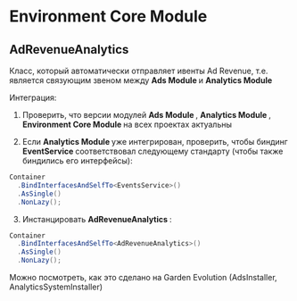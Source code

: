# Environment Core Module

## AdRevenueAnalytics

Класс, который автоматически отправляет ивенты Ad Revenue, т.е. является связующим звеном между <b> Ads Module </b> и <b> Analytics Module </b>

Интеграция: 
1. Проверить, что версии модулей <b> Ads Module </b>, <b> Analytics Module </b>, <b> Environment Core Module </b> на всех проектах актуальны

2. Если <b> Analytics Module </b> уже интегрирован, проверить, чтобы биндинг <b> EventService </b> соответствовал следующему стандарту (чтобы также биндились его интерфейсы):
```c#
Container
  .BindInterfacesAndSelfTo<EventsService>()
  .AsSingle()
  .NonLazy();
```

3. Инстанцировать <b> AdRevenueAnalytics </b>:
```c#
Container
  .BindInterfacesAndSelfTo<AdRevenueAnalytics>()
  .AsSingle()
  .NonLazy();
```

Можно посмотреть, как это сделано на Garden Evolution (AdsInstaller, AnalyticsSystemInstaller)
